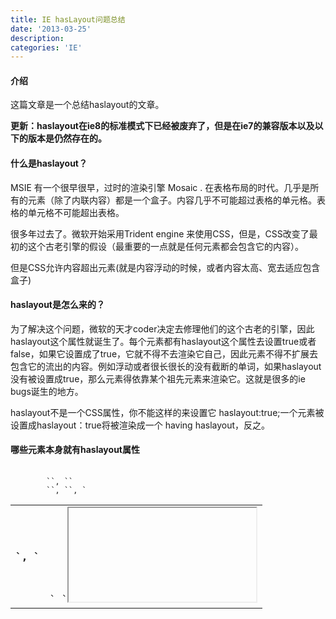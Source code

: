 ```yaml
---
title: IE hasLayout问题总结
date: '2013-03-25'
description:
categories: 'IE'
---
```


#### 介绍

这篇文章是一个总结haslayout的文章。

**更新：haslayout在ie8的标准模式下已经被废弃了，但是在ie7的兼容版本以及以下的版本是仍然存在的。**


#### 什么是haslayout？

MSIE  有一个很早很早，过时的渲染引擎 Mosaic . 在表格布局的时代。几乎是所有的元素（除了内联内容）都是一个盒子。内容几乎不可能超过表格的单元格。表格的单元格不可能超出表格。

很多年过去了。微软开始采用Trident engine 来使用CSS，但是，CSS改变了最初的这个古老引擎的假设（最重要的一点就是任何元素都会包含它的内容）。

但是CSS允许内容超出元素(就是内容浮动的时候，或者内容太高、宽去适应包含盒子)

#### haslayout是怎么来的？

为了解决这个问题，微软的天才coder决定去修理他们的这个古老的引擎，因此haslayout这个属性就诞生了。每个元素都有haslayout这个属性去设置true或者false，如果它设置成了true，它就不得不去渲染它自己，因此元素不得不扩展去包含它的流出的内容。例如浮动或者很长很长的没有截断的单词，如果haslayout没有被设置成true，那么元素得依靠某个祖先元素来渲染它。这就是很多的ie bugs诞生的地方。

haslayout不是一个CSS属性，你不能这样的来设置它 haslayout:true;一个元素被设置成haslayout：true将被渲染成一个 having haslayout，反之。

#### 哪些元素本身就有haslayout属性

<pre>
	<code>
		`<html>`, `<body>`
		`<table>`, `<tr>`, `<th>`, `<td>`
		`<iframe>`, `<embed>` (non-standard element), `<object>`, `<applet>`
		`<img>`
		`<hr>`
		`<input>`, `<button>`, `<select>`, `<textarea>`, `<fieldset>`, `<legend>`
		`<marquee>` (don’t ever use this one, non-standard and annoying)
	</code>
</pre>

这个列表时不完善的。很多元素在微软的官方网站上没有提到，但是有一个方法很容易的测试到一个元素是否有layout，例如下代码：

<pre>
	<code>
		<div id="menu"> … </div>
	</code>
</pre>

为了判断这个div的haslayout属性值，我们可以在浏览器地址栏中输入如下代码：

<pre>
	<code>
		javascript:alert(menu.currentStyle.hasLayout);
	</code>
</pre>

运行了这个代码之后就会反映出这个div的haslayout的属性值

#### 如何设置haslayout

设置haslayout，换句话来说，就是给定一个布局，相对来说比haslayout等于false要简单。

以下属性和值将给定一个元素布局

<pre>
	<code>
		position: absolute
		float: left or right
		display: inline-block
		width: any value other than auto
		height: any value other than auto
		zoom: any value other than normal (see description below)
		writing-mode: tb-rl (see description below)
	</code>
</pre>

在ie7中, 也有一些属性 give “layout”:

<pre>
	<code>
		overflow: hidden or scroll or auto
		overflow-x: hidden or scroll or auto
		overflow-y: hidden or scroll or auto
		min-width: any value other than auto
		max-width: any value other than auto
		min-height: any value other than auto
		max-height: any value other than auto
	</code>
</pre>

在ie8的标准模式中，微软已经废弃了haslayout属性了，但是在ie7的兼容模式中，仍然存在着这个属性。

你可能对zoom 和write-mode这2个属性不太熟悉，他们都是微软的扩展属性。他们仅仅在ie中有效并且将来可能无效，因此我建议你把他们放入condcoms

write-mode属性在css3技术文档中已经出现了。zoom可能被提议，但是目前还没有。

zoom：1作者认为是最好的触发haslayout属性的组合，因为它对房前元素没有一点影响。

write-mode 就是字体排版布局的方式。

设置display：inline-block没有移除布局，这个技巧可以给元素设置成haslayout：true；

它相当于

<pre>
	<code>
		div { display: inline-block; } 
		div { display: block; }
	</code>
</pre>

设置contenteditable也给一个元素设置成了haslayout：true。例如：<p contenteditable=”true”>so lame</p>

你可能从来不用它来设置haslayout：true，写在这里只是为了一个信息的目的。不仅contenteditable是微软的一个属性，而且他还可以允许用户

编译元素的内容。这点有可能使用户困惑。

hasLayout 是一个可读的属性，不能通过js来修改它。

#### Bug 

ie下的80% 的bug都是由于元素没有haslayout

IE hasLayout bugs经常出现各种很奇怪的问题，如果ie有些很难解释的问题，第一件事情要做的就是给该元素一个layout。

[原文地址](http://www.cnblogs.com/yupeng/archive/2011/04/11/2012996.html)